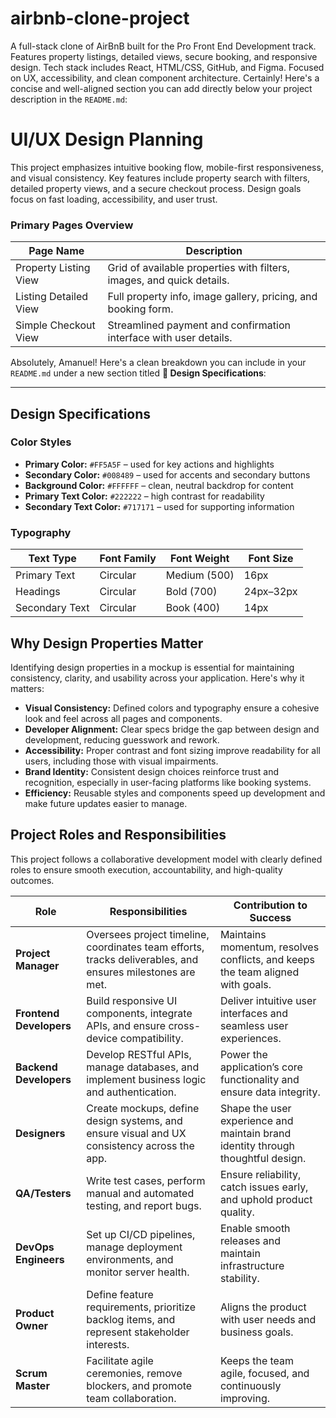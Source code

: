 # airbnb-clone-project
A full-stack clone of AirBnB built for the Pro Front End Development track. Features property listings, detailed views, secure booking, and responsive design. Tech stack includes React, HTML/CSS, GitHub, and Figma. Focused on UX, accessibility, and clean component architecture.
Certainly! Here's a concise and well-aligned section you can add directly below your project description in the `README.md`:

# UI/UX Design Planning  
This project emphasizes intuitive booking flow, mobile-first responsiveness, and visual consistency. Key features include property search with filters, detailed property views, and a secure checkout process. Design goals focus on fast loading, accessibility, and user trust.

### Primary Pages Overview  

| Page Name               | Description                                                                 |
|-------------------------|-----------------------------------------------------------------------------|
| Property Listing View   | Grid of available properties with filters, images, and quick details.       |
| Listing Detailed View   | Full property info, image gallery, pricing, and booking form.              |
| Simple Checkout View    | Streamlined payment and confirmation interface with user details.          |

Absolutely, Amanuel! Here's a clean breakdown you can include in your `README.md` under a new section titled **🎨 Design Specifications**:

---

##  Design Specifications

###  Color Styles  
- **Primary Color:** `#FF5A5F` – used for key actions and highlights  
- **Secondary Color:** `#008489` – used for accents and secondary buttons  
- **Background Color:** `#FFFFFF` – clean, neutral backdrop for content  
- **Primary Text Color:** `#222222` – high contrast for readability  
- **Secondary Text Color:** `#717171` – used for supporting information  

###  Typography  
| Text Type         | Font Family | Font Weight | Font Size |
|-------------------|-------------|-------------|-----------|
| Primary Text      | Circular    | Medium (500) | 16px      |
| Headings          | Circular    | Bold (700)   | 24px–32px |
| Secondary Text    | Circular    | Book (400)   | 14px      |

## Why Design Properties Matter  
Identifying design properties in a mockup is essential for maintaining consistency, clarity, and usability across your application. Here's why it matters:

- **Visual Consistency:** Defined colors and typography ensure a cohesive look and feel across all pages and components.
- **Developer Alignment:** Clear specs bridge the gap between design and development, reducing guesswork and rework.
- **Accessibility:** Proper contrast and font sizing improve readability for all users, including those with visual impairments.
- **Brand Identity:** Consistent design choices reinforce trust and recognition, especially in user-facing platforms like booking systems.
- **Efficiency:** Reusable styles and components speed up development and make future updates easier to manage.

##  Project Roles and Responsibilities

This project follows a collaborative development model with clearly defined roles to ensure smooth execution, accountability, and high-quality outcomes.

| Role               | Responsibilities                                                                                          | Contribution to Success                                                                 |
|--------------------|-----------------------------------------------------------------------------------------------------------|------------------------------------------------------------------------------------------|
| **Project Manager** | Oversees project timeline, coordinates team efforts, tracks deliverables, and ensures milestones are met. | Maintains momentum, resolves conflicts, and keeps the team aligned with goals.           |
| **Frontend Developers** | Build responsive UI components, integrate APIs, and ensure cross-device compatibility.                  | Deliver intuitive user interfaces and seamless user experiences.                         |
| **Backend Developers** | Develop RESTful APIs, manage databases, and implement business logic and authentication.                | Power the application’s core functionality and ensure data integrity.                    |
| **Designers**       | Create mockups, define design systems, and ensure visual and UX consistency across the app.               | Shape the user experience and maintain brand identity through thoughtful design.         |
| **QA/Testers**      | Write test cases, perform manual and automated testing, and report bugs.                                  | Ensure reliability, catch issues early, and uphold product quality.                      |
| **DevOps Engineers**| Set up CI/CD pipelines, manage deployment environments, and monitor server health.                        | Enable smooth releases and maintain infrastructure stability.                            |
| **Product Owner**   | Define feature requirements, prioritize backlog items, and represent stakeholder interests.                | Aligns the product with user needs and business goals.                                   |
| **Scrum Master**    | Facilitate agile ceremonies, remove blockers, and promote team collaboration.                             | Keeps the team agile, focused, and continuously improving.                               |





